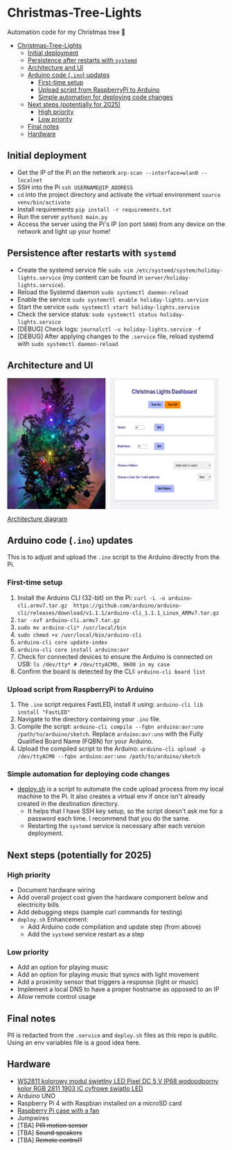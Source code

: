 

# Christmas-Tree-Lights
Automation code for my Christmas tree 🎄

- [Christmas-Tree-Lights](#christmas-tree-lights)
  - [Initial deployment](#initial-deployment)
  - [Persistence after restarts with `systemd`](#persistence-after-restarts-with-systemd)
  - [Architecture and UI](#architecture-and-ui)
  - [Arduino code (`.ino`) updates](#arduino-code-ino-updates)
    - [First-time setup](#first-time-setup)
    - [Upload script from RaspberryPi to Arduino](#upload-script-from-raspberrypi-to-arduino)
    - [Simple automation for deploying code changes](#simple-automation-for-deploying-code-changes)
  - [Next steps (potentially for 2025)](#next-steps-potentially-for-2025)
    - [High priority](#high-priority)
    - [Low priority](#low-priority)
  - [Final notes](#final-notes)
  - [Hardware](#hardware)

## Initial deployment
- Get the IP of the Pi on the network `arp-scan --interface=wlan0 --localnet`
- SSH into the Pi `ssh USERNAME@IP_ADDRESS`
- `cd` into the project directory and activate the virtual environment `source venv/bin/activate`
- Install requirements `pip install -r requirements.txt`
- Run the server `python3 main.py`
- Access the server using the Pi's IP (on port `5000`) from any device on the network and light up your home!

## Persistence after restarts with `systemd`
- Create the systemd service file `sudo vim /etc/systemd/system/holiday-lights.service` (my content can be found in `server/holiday-lights.service`).
- Reload the Systemd daemon `sudo systemctl daemon-reload`
- Enable the service `sudo systemctl enable holiday-lights.service`
- Start the service `sudo systemctl start holiday-lights.service`
- Check the service status: `sudo systemctl status holiday-lights.service`
- [DEBUG] Check logs: `journalctl -u holiday-lights.service -f`
- [DEBUG] After applying changes to the `.service` file, reload systemd with `sudo systemctl daemon-reload`

## Architecture and UI

<p align="center" style="display: flex;">
  <img src="demo/tree.jpg" alt="Christmas tree with lights installed" width="45%" style="display: inline-block; margin-right: 10px;">
  <img src="demo/web-ui.png" alt="Screnshot of Flask web UI" width="50%" style="display: inline-block ; height:auto;">
</p>

[Architecture diagram](demo/arch.png)

## Arduino code (`.ino`) updates
This is to adjust and upload the `.ino` script to the Arduino directly from the Pi.

### First-time setup
1. Install the Arduino CLI (32-bit) on the Pi: `curl -L -o arduino-cli.armv7.tar.gz  https://github.com/arduino/arduino-cli/releases/download/v1.1.1/arduino-cli_1.1.1_Linux_ARMv7.tar.gz`
1. `tar -xvf arduino-cli.armv7.tar.gz`
1. `sudo mv arduino-cli* /usr/local/bin`
1. `sudo chmod +x /usr/local/bin/arduino-cli`
1. `arduino-cli core update-index`
1. `arduino-cli core install arduino:avr`
1. Check for connected devices to ensure the Arduino is connected on USB: `ls /dev/tty* # /dev/ttyACM0, 9600 in my case`
1. Confirm the board is detected by the CLI: `arduino-cli board list`

### Upload script from RaspberryPi to Arduino
1. The `.ino` script requires FastLED, install it using: `arduino-cli lib install "FastLED"`
1. Navigate to the directory containing your `.ino` file.
1. Compile the script: `arduino-cli compile --fqbn arduino:avr:uno /path/to/arduino/sketch`. Replace `arduino:avr:uno` with the Fully Qualified Board Name (FQBN) for your Arduino.
1. Upload the compiled script to the Arduino: `arduino-cli upload -p /dev/ttyACM0 --fqbn arduino:avr:uno /path/to/arduino/sketch`


### Simple automation for deploying code changes
- [deploy.sh](deploy.sh) is a script to automate the code upload process from my local machine to the Pi. It also creates a virtual env if once isn't already created in the destination directory.
  - It helps that I have SSH key setup, so the script doesn't ask me for a password each time. I recommend that you do the same.
  - Restarting the `systemd` service is necessary after each version deployment.

## Next steps (potentially for 2025)
### High priority
- Document hardware wiring
- Add overall project cost given the hardware component below and electricity bills
- Add debugging steps (sample curl commands for testing)
- `deploy.sh` Enhancement:
  - Add Arduino code compilation and update step (from above)
  - Add the `systemd` service restart as a step
### Low priority
- Add an option for playing music
- Add an option for playing music that syncs with light movement
- Add a proximity sensor that triggers a response (light or music)
- Implement a local DNS to have a proper hostname as opposed to an IP
- Allow remote control usage

## Final notes
PII is redacted from the `.service` and `deploy.sh` files as this repo is public. Using an env variables file is a good idea here.

## Hardware
- [WS2811 kolorowy modul świetlny LED Pixel DC 5 V IP68 wodoodporny kolor RGB 2811 1903 IC cyfrowe światlo LED](https://www.amazon.pl/dp/B0BL6M7KCF)
- Arduino UNO
- Raspberry Pi 4 with Raspbian installed on a microSD card
- [Raspberry Pi case with a fan](https://www.amazon.pl/GeeekPi-Raspberry-wentylatorem-radiatorami-przezroczyste/dp/B07XF9XDB2/r)
- Jumpwires
- [TBA] ~~PIR motion sensor~~
- [TBA] ~~Sound speakers~~
- [TBA] ~~Remote control?~~